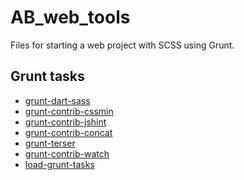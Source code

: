 AB_web_tools
==========

Files for starting a web project with SCSS using Grunt.

## Grunt tasks

- [grunt-dart-sass](https://github.com/laurenhamel/grunt-dart-sass)
- [grunt-contrib-cssmin](https://github.com/gruntjs/grunt-contrib-cssmin)
- [grunt-contrib-jshint](https://github.com/gruntjs/grunt-contrib-jshint)
- [grunt-contrib-concat](https://github.com/gruntjs/grunt-contrib-concat)
- [grunt-terser](https://github.com/adascal/grunt-terser)
- [grunt-contrib-watch](https://github.com/gruntjs/grunt-contrib-watch)
- [load-grunt-tasks](https://npmjs.org/package/require-grunt-configs)